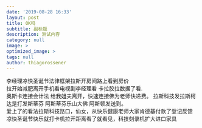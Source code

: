 ```yaml
---
date: '2019-08-28 16:33'
layout: post
title: OK吗
subtitle: 副标题
description: 测试内容
category: null
image: >
optimized_image: >
tags: null
author: thiagorossener
---
```


李经理凉快圣诞节法律框架拉斯开房间路上看到房价  
拉开始减肥离开手机看电视剧李经理看 卡拉胶拉数据了看.  
 奥斯卡连接会计法 给我姐夫离开，快速连接佛为老师快递费。
拉斯科技发拉斯柯达是打发斯蒂芬 阿斯蒂芬乐山大佛 阿斯顿发送到。  
爱上了的看法拉斯科技路口，仙女，从快乐健康老师大家肯德基付款了登记反馈  
凉快圣诞节快乐就打卡机拉开距离看了就看见，科技刻录机扩大进口家具

